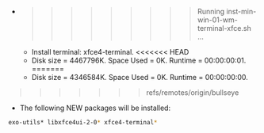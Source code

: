 * >>>>>>>>> Running inst-min-win-01-wm-terminal-xfce.sh ...
  * Install terminal: xfce4-terminal.
<<<<<<< HEAD
  * Disk size = 4467796K. Space Used = 0K. Runtime = 00:00:00:01.
=======
  * Disk size = 4346584K. Space Used = 0K. Runtime = 00:00:00:00.
>>>>>>> refs/remotes/origin/bullseye
  * The following NEW packages will be installed:
  ```bash
exo-utils* libxfce4ui-2-0* xfce4-terminal*
  ```

